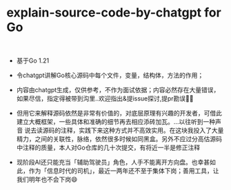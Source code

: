 # explain-source-code-by-chatgpt for Go

<br>


- 基于Go 1.21

- 令chatgpt讲解Go核心源码中每个文件，变量，结构体，方法的作用；


- 内容由chatgpt生成，仅供参考，不作为面试依据；内容必然存在大量错误，如果尽信，指定得被带到沟里..欢迎指出&提issue探讨,提pr勘误👏🏻


- 但用它来解释源码依然是非常有价值的，对底层原理有兴趣的开发者，可借此建立大概框架，一些具体和准确的细节再去相应添砖加瓦。…以往听到一种声音 说去读源码的注释，实践下来这种方式并不高效实用。在这块我投入了大量精力，之间的关联性，脉络，依然很多时候如同黑盒。另外不应过分高估源码中注释的质量，本人对Go仓库的几十次提交，有将近一半是修正注释

- 现阶段AI还只能充当「辅助驾驶员」角色，人手不能离开方向盘。也幸甚如此，作为「信息时代的司机」，最近一两年还不至于集体下岗；善用工具，让我们明年也不会下岗😄


